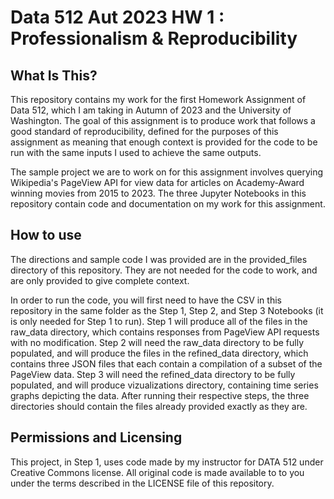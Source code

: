 # Data 512 Aut 2023 HW 1 :  Professionalism & Reproducibility

## What Is This?

This repository contains my work for the first Homework Assignment of Data 512, which I am taking in Autumn of 2023 and the University of Washington. The goal of this assignment is to produce work that follows a good standard of reproducibility, defined for the purposes of this assignment as meaning that enough context is provided for the code to be run with the same inputs I used to achieve the same outputs. 

The sample project we are to work on for this assignment involves querying Wikipedia's PageView API for view data for articles on Academy-Award winning movies from 2015 to 2023. The three Jupyter Notebooks in this repository contain code and documentation on my work for this assignment. 

## How to use

The directions and sample code I was provided are in the provided_files directory of this repository. They are not needed for the code to work, and are only provided to give complete context.

In order to run the code, you will first need to have the CSV in this repository in the same folder as the Step 1, Step 2, and Step 3 Notebooks (it is only needed for Step 1 to run). Step 1 will produce all of the files in the raw_data directory, which contains responses from PageView API requests with no modification. Step 2 will need the raw_data directory to be fully populated, and will produce the files in the refined_data directory, which contains three JSON files that each contain a compilation of a subset of the PageView data. Step 3 will need the refined_data directory to be fully populated, and will produce vizualizations directory, containing time series graphs depicting the data. After running their respective steps, the three directories should contain the files already provided exactly as they are. 

## Permissions and Licensing

This project, in Step 1, uses code made by my instructor for DATA 512 under  Creative Commons license. All original code is made available to to you under the terms described in the LICENSE file of this repository. 
